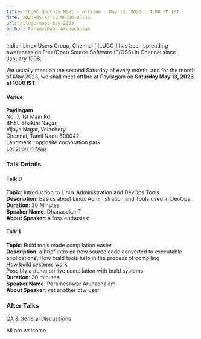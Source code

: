 ```yaml
---
title: ILUGC Monthly Meet - offline - May 13, 2023 - 4.00 PM IST
date: 2023-05-12T13:00:00+05:30
url: /ilugc-meet-may-2023
author: Parameshwar Arunachalam 
---
```


Indian Linux Users Group, Chennai [ ILUGC ] has been spreading
awareness on Free/Open Source Software (F/OSS) in Chennai since
January 1998.

We usually meet on the second Saturday of every month, and for the
month of May 2023, we shall meet offline at Payilagam on **Saturday
May 13, 2023 at 1600 IST.**


#### Venue:
**Payilagam**\
No: 7, 1st Main Rd,\
BHEL Shakthi Nagar,\
Vijaya Nagar, Velachery,\
Chennai, Tamil Nadu 600042\
Landmark : opposite corporation park\
[Location in Map](https://goo.gl/maps/9qGZP3vEQ7SE9JTm9)

### Talk Details

#### Talk 0

**Topic**: Introduction to Linux Administration and DevOps Tools\
**Description**: Basics about Linux Administration and Tools used in DevOps\
**Duration**: 30 Minutes\
**Speaker Name**: Dhanasekar T\
**About Speaker**: a foss enthusiast


#### Talk 1

**Topic**: Build tools made compilation easier\
**Description**: a brief intro on how source code converted to executable applications\ 
How build tools help in the process of compiling\
How build systems work\
Possibly a demo on live compilation with build systems\
**Duration**: 30 minutes\
**Speaker Name**: Parameshwar Arunachalam\
**About Speaker**: yet another btw user

### After Talks

QA & General Discussions

All are welcome.
